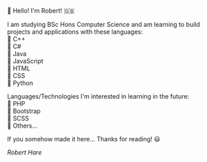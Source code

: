 👋 Hello! I'm Robert! 🇬🇧

I am studying BSc Hons Computer Science and am learning to build projects and applications with these languages: \
  🔹 C++ \
  🔹 C# \
  🔹 Java \
  🔹 JavaScript \
  🔹 HTML \
  🔹 CSS \
  🔹 Python
  
Languages/Technologies I'm interested in learning in the future:  \
  🔹 PHP \
  🔹 Bootstrap \
  🔹 SCSS \
  🔹 Others...
  
If you somehow made it here... Thanks for reading! 😃

*Robert Hare* 
